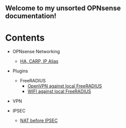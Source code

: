 ## Welcome to my unsorted OPNsense documentation!


# Contents

- OPNsense Networking
  - [HA, CARP, IP Alias](HA-CARP-IPAdlias.md)

- Plugins
  - FreeRADIUS
    - [OpenVPN against local FreeRADIUS](FreeRADIUS-OpenVPN.md) 
    - [WIFI against local FreeRADIUS](FreeRADIUS-WIFI.md) 

- VPN
 - IPSEC
   - [NAT before IPSEC](NATbeforeIPSEC.md)
